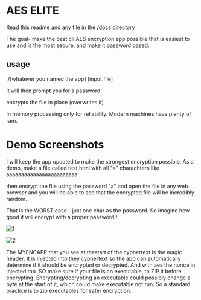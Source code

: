 
# AES ELITE

Read this readme and any file in the /docs directory

The goal- make the best cli AES encryption app possible that is easiest to use and is the most secure, and make it password based. 

## usage

./[whatever you named the app] [input file]

it will then prompt you for a password. 

encrypts the file in place (overwrites it) 

In memory processing only for reliability. Modern machines have plenty of ram. 



# Demo Screenshots
I will keep the app updated to make the strongest encryption possible. As a demo, make a file called test.html with all "a" charachters like aaaaaaaaaaaaaaaaaaaaaaaa  

then encrypt the file using the password "a"  and open the file in any web browser  and you will be able to see that the  encrypted file will be incredibly random. 

That is the WORST case - just one char as the password. So imagine how good it will encrypt with a proper password!! 


![1](https://github.com/user-attachments/assets/6810c573-7c80-4234-839e-9c02265ab6e9)

![2](https://github.com/user-attachments/assets/5e787c1b-585d-4036-a009-0aa476fb5da2)


The MYENCAPP that you see at thestart of the cyphertext is the magic header. It is injected into they cyphertext so the app can automatically determine if it should be
encrypted or decrypted. And with aes the nonce in injected too. SO make sure if your file is an executable, to ZIP it before encrypting. Encrypting/decrypting an executable could possibly change a byte at the start of it, which could make executable not run. So a standard practice is to zip executables for safer encryption. 
